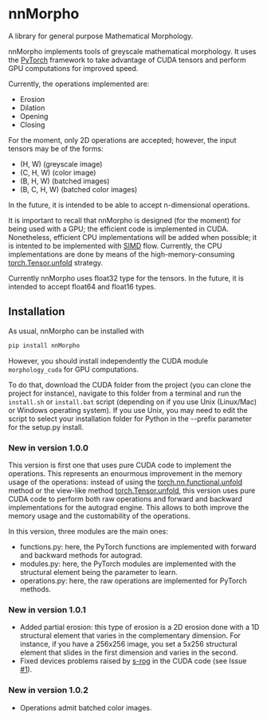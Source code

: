 # nnMorpho
A library for general purpose Mathematical Morphology.

nnMorpho implements tools of greyscale mathematical morphology. It uses the [PyTorch](https://pytorch.org/) framework to take advantage of CUDA tensors and perform GPU computations for improved speed.

Currently, the operations implemented are:
- Erosion
- Dilation
- Opening
- Closing

For the moment, only 2D operations are accepted; however, the input tensors may be of the forms:
- (H, W) (greyscale image)
- (C, H, W) (color image)
- (B, H, W) (batched images)
- (B, C, H, W) (batched color images)

In the future, it is intended to be able to accept n-dimensional operations.

It is important to recall that nnMorpho is designed (for the moment) for being used with a GPU; the efficient code is implemented in CUDA. Nonetheless, efficient CPU implementations will be added when possible; it is intented to be implemented with [SIMD](https://en.wikipedia.org/wiki/SIMD) flow. Currently, the CPU implementations are done by means of the high-memory-consuming [torch.Tensor.unfold](pytorch.org/docs/stable/tensors.html) strategy.

Currently nnMorpho uses float32 type for the tensors. In the future, it is intended to accept float64 and float16 types.

## Installation
As usual, nnMorpho can be installed with 
```bash
pip install nnMorpho
```

However, you should install independently the CUDA module ```morphology_cuda``` for GPU computations.

To do that, download the CUDA folder from the project (you can clone the project for instance), navigate to this folder from a terminal and run the ```install.sh``` or ```install.bat``` script (depending on if you use Unix (Linux/Mac) or Windows operating system). If you use Unix, you may need to edit the script to select your installation folder for Python in the --prefix parameter for the setup.py install. 

### New in version 1.0.0
This version is first one that uses pure CUDA code to implement the operations. This represents an enourmous improvement in the memory usage of the operations: instead of using the [torch.nn.functional.unfold](https://pytorch.org/docs/stable/nn.functional.html#unfold) method or the view-like method [torch.Tensor.unfold](pytorch.org/docs/stable/tensors.html), this version uses pure CUDA code to perform both raw operations and forward and backward implementations for the autograd engine. This allows to both improve the memory usage and the customability of the operations.

In this version, three modules are the main ones:
- functions.py: here, the PyTorch functions are implemented with forward and backward methods for autograd.
- modules.py: here, the PyTorch modules are implemented with the structural element being the parameter to learn.
- operations.py: here, the raw operations are implemented for PyTorch methods.

### New in version 1.0.1
- Added partial erosion: this type of erosion is a 2D erosion done with a 1D structural element that varies in the complementary dimension. For instance, if you have a 256x256 image, you set a 5x256 structural element that slides in the first dimension and varies in the second.
- Fixed devices problems raised by [s-rog](https://github.com/s-rog) in the CUDA code (see Issue [#1](https://github.com/Manza12/nnMorpho/issues/1)).

### New in version 1.0.2
- Operations admit batched color images.
